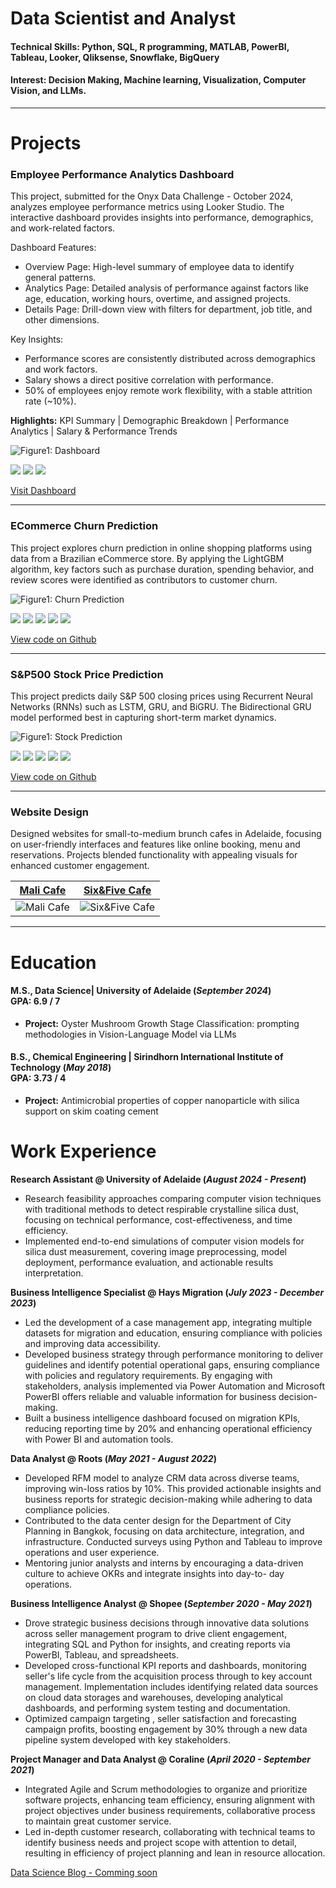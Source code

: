 # Data Scientist and Analyst

#### Technical Skills: Python, SQL, R programming, MATLAB, PowerBI, Tableau, Looker, Qliksense, Snowflake, BigQuery
#### Interest: Decision Making, Machine learning, Visualization, Computer Vision, and LLMs.

-----

# Projects

### Employee Performance Analytics Dashboard
This project, submitted for the Onyx Data Challenge - October 2024, analyzes employee performance metrics using Looker Studio. The interactive dashboard provides insights into performance, demographics, and work-related factors.

Dashboard Features:

- Overview Page: High-level summary of employee data to identify general patterns.
- Analytics Page: Detailed analysis of performance against factors like age, education, working hours, overtime, and assigned projects.
- Details Page: Drill-down view with filters for department, job title, and other dimensions.

Key Insights:
- Performance scores are consistently distributed across demographics and work factors.
- Salary shows a direct positive correlation with performance.
- 50% of employees enjoy remote work flexibility, with a stable attrition rate (~10%).
  
**Highlights:** KPI Summary | Demographic Breakdown | Performance Analytics | Salary & Performance Trends

![Figure1: Dashboard](/assets/img/Looker_dashboard.png) 

[![](https://img.shields.io/badge/Python-white?logo=Python)](#) [![](https://img.shields.io/badge/Looker-white?logo=Looker)](#) [![](https://img.shields.io/badge/Overleaf-white?logo=Overleaf)](#)

[Visit Dashboard](https://lookerstudio.google.com/u/0/reporting/10288174-8291-4523-ac3a-74ee9efe5b71/page/K4kEE)

-----

### ECommerce Churn Prediction

This project explores churn prediction in online shopping platforms using data from a Brazilian eCommerce store. By applying the LightGBM algorithm, key factors such as purchase duration, spending behavior, and review scores were identified as contributors to customer churn. 

![Figure1: Churn Prediction](/assets/img/Churn_Fig1.png) 

[![](https://img.shields.io/badge/R-white?logo=R)](#) [![](https://img.shields.io/badge/Plotly-white?logo=Plotly)](#) [![](https://img.shields.io/badge/Tidyverse-white?logo=Tidyverse)](#) [![](https://img.shields.io/badge/Tidymodels-white?logo=Tidymodels)](#) [![](https://img.shields.io/badge/Overleaf-white?logo=Overleaf)](#)

[View code on Github](https://github.com/possakorn/DataScience-AcademicMaterial/tree/main/05_BigDataProject)

-----

### S&P500 Stock Price Prediction

This project predicts daily S&P 500 closing prices using Recurrent Neural Networks (RNNs) such as LSTM, GRU, and BiGRU. The Bidirectional GRU model performed best in capturing short-term market dynamics.

![Figure1: Stock Prediction](/assets/img/Stock_Fig6.png) 

[![](https://img.shields.io/badge/Python-white?logo=Python)](#) [![](https://img.shields.io/badge/Jupyter-white?logo=Jupyter)](#) [![](https://img.shields.io/badge/PyTorch-white?logo=pytorch)](#) [![](https://img.shields.io/badge/HuggingFace_Transformers-white?logo=huggingface)](#) [![](https://img.shields.io/badge/Overleaf-white?logo=Overleaf)](#)

[View code on Github](https://github.com/possakorn/DataScience-AcademicMaterial/blob/main/06_Deeplearning/DeepLearning_StockPricePrediction_RNN.pdf)

-----

### Website Design

Designed websites for small-to-medium brunch cafes in Adelaide, focusing on user-friendly interfaces and features like online booking, menu and reservations. Projects blended functionality with appealing visuals for enhanced customer engagement.

[Mali Cafe](https://www.malicafe.com.au/)           |  [Six&Five Cafe](https://www.sixandfivecafe.com.au/)
:-------------------------:|:-------------------------:
![Mali Cafe](/assets/img/websiteprofile_malicafe.png)  |   ![Six&Five Cafe](/assets/img/websiteprofile_sixandfivecafe.png) 


-----

# Education
							       		
#### M.S., Data Science| University of Adelaide (_September 2024_) <br> GPA: 6.9 / 7
- **Project:** Oyster Mushroom Growth Stage Classification: prompting methodologies in Vision-Language Model via LLMs

#### B.S., Chemical Engineering | Sirindhorn International Institute of Technology (_May 2018_) <br> GPA: 3.73 / 4
- **Project:** Antimicrobial properties of copper nanoparticle with silica support on skim coating cement

# Work Experience
**Research Assistant @ University of Adelaide (_August 2024 - Present_)**
- Research feasibility approaches comparing computer vision techniques with traditional methods to detect respirable crystalline silica dust, focusing on technical performance, cost-effectiveness, and time efficiency.
- Implemented end-to-end simulations of computer vision models for silica dust measurement, covering image preprocessing, model deployment, performance evaluation, and actionable results interpretation.

**Business Intelligence Specialist @ Hays Migration (_July 2023 - December 2023_)**
- Led the development of a case management app, integrating multiple datasets for migration and education, ensuring compliance with policies and improving data accessibility.
- Developed business strategy through performance monitoring to deliver guidelines and identify potential operational gaps, ensuring compliance with policies and regulatory requirements. By engaging with stakeholders, analysis implemented via Power Automation and Microsoft PowerBI offers reliable and valuable information for business decision-making.
- Built a business intelligence dashboard focused on migration KPIs, reducing reporting time by 20% and enhancing operational efficiency with Power BI and automation tools.

**Data Analyst @ Roots (_May 2021 - August 2022_)**
- Developed RFM model to analyze CRM data across diverse teams, improving win-loss ratios by 10%. This provided actionable insights and business reports for strategic decision-making while adhering to data compliance policies.
- Contributed to the data center design for the Department of City Planning in Bangkok, focusing on data architecture, integration, and infrastructure. Conducted surveys using Python and Tableau to improve operations and user experience.
- Mentoring junior analysts and interns by encouraging a data-driven culture to achieve OKRs and integrate insights into day-to- day operations.

**Business Intelligence Analyst @ Shopee (_September 2020 - May 2021_)**
- Drove strategic business decisions through innovative data solutions across seller management program to drive client engagement, integrating SQL and Python for insights, and creating reports via PowerBI, Tableau, and spreadsheets.
- Developed cross-functional KPI reports and dashboards, monitoring seller's life cycle from the acquisition process through to key account management. Implementation includes identifying related data sources on cloud data storages and warehouses, developing analytical dashboards, and performing system testing and documentation.
- Optimized campaign targeting , seller satisfaction and forecasting campaign profits, boosting engagement by 30% through a new data pipeline system developed with key stakeholders.

**Project Manager and Data Analyst @ Coraline (_April 2020 - September 2021_)**
- Integrated Agile and Scrum methodologies to organize and prioritize software projects, enhancing team efficiency, ensuring alignment with project objectives under business requirements, collaborative process to maintain great customer service.
- Led in-depth customer research, collaborating with technical teams to identify business needs and project scope with attention to detail, resulting in efficiency of project planning and lean in resource allocation.


<!-- ## Publications
1. Talebi S., Lary D.J., Wijeratne L. OH., and Lary, T. Modeling Autonomic Pupillary Responses from External Stimuli Using Machine Learning (2019). DOI: 10.26717/BJSTR.2019.20.003446 -->

[Data Science Blog - Comming soon](https://medium.com)
